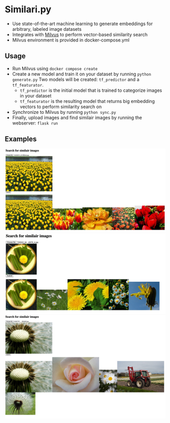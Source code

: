 # Similari.py
* Use state-of-the-art machine learning to generate embeddings for arbitrary, labeled image datasets
* Integrates with [Milvus](https://milvus.io/) to perform vector-based similarity search
* Milvus environment is provided in docker-compose.yml

## Usage
* Run Milvus using `docker compose create`
* Create a new model and train it on your dataset by running `python generate.py` Two models will be created: `tf_predictor` and a `tf_featurator`.
    * `tf_predictor` is the initial model that is trained to categorize images in your dataset
    * `tf_featurator` is the resulting model that returns big embedding vectors to perform similarity search on
* Synchronize to Milvus by running `python sync.py`
* Finally, upload images and find similair images by running the webserver: `flask run`

## Examples
![example 1](examples/example_1.jpeg)
![example 2](examples/example_2.jpeg)
![example 3](examples/example_3.jpeg)